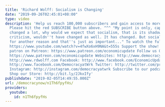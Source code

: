 ```yaml
---
title: 'Richard Wolff: Socialism is Changing'
date: "2019-09-26T02:45:01+08:00"
type: video
description: 'Help us reach 100,000 subscribers and gain access to more studio time!
  Please hit the red SUBSCRIBE button above. ^^^ "My point is only, capitalism has
  changed a lot, why would we expect that socialism, that is its shadow, that is its
  criticism, wouldn''t have changed as well. It has changed. But socialism also changed
  for another reason and that''s just as important..." To watch the full episode:
  https://www.youtube.com/watch?v=4fwXo6xH9NA&t=555s Support the show! Become an EU
  patron on Patreon: https://www.patreon.com/economicupdate Follow us ONLINE: Patreon:
  https://www.patreon.com/economicupdate Websites: http://www.democracyatwork.info/economicupdate
  http://www.rdwolff.com Facebook: http://www.facebook.com/EconomicUpdate http://www.facebook.com/RichardDWolff
  http://www.facebook.com/DemocracyatWrk Twitter: http://twitter.com/profwolff http://twitter.com/democracyatwrk
  Instagram: http://instagram.com/democracyatwrk Subscribe to our podcast: http://economicupdate.libsyn.com
  Shop our Store: http://bit.ly/2JkxIfy'
publishdate: "2019-02-05T14:49:55.000Z"
url: /democracynow/n1Th6fpyfHs/
providers:
  youtube:
    id: n1Th6fpyfHs
---
```


